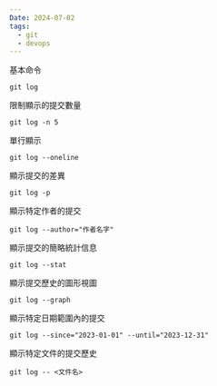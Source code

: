 ```yaml
---
Date: 2024-07-02
tags:
  - git
  - devops
---
```

基本命令
```shell
git log
```

限制顯示的提交數量
```shell
git log -n 5
```

單行顯示
```shell
git log --oneline
```

顯示提交的差異
```shell
git log -p
```

顯示特定作者的提交
```shell
git log --author="作者名字"
```

顯示提交的簡略統計信息
```shell
git log --stat
```

顯示提交歷史的圖形視圖
```shell
git log --graph
```

顯示特定日期範圍內的提交
```shell
git log --since="2023-01-01" --until="2023-12-31"
```

顯示特定文件的提交歷史
```shell
git log -- <文件名>
```